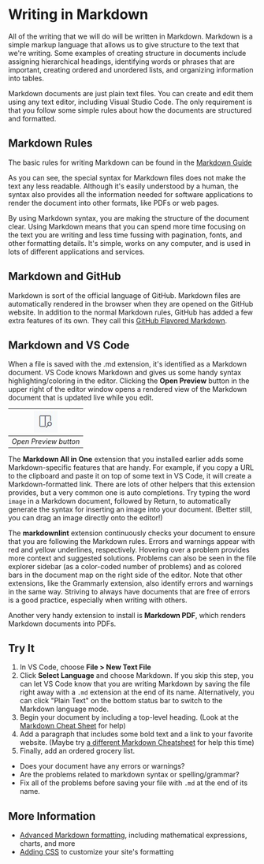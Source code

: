 # Writing in Markdown

All of the writing that we will do will be written in Markdown. Markdown is a simple markup language that allows us to give structure to the text that we're writing. Some examples of creating structure in documents include assigning hierarchical headings, identifying words or phrases that are important, creating ordered and unordered lists, and organizing information into tables.

Markdown documents are just plain text files. You can create and edit them using any text editor, including Visual Studio Code. The only requirement is that you follow some simple rules about how the documents are structured and formatted.

## Markdown Rules

The basic rules for writing Markdown can be found in the [Markdown Guide](https://www.markdownguide.org)

As you can see, the special syntax for Markdown files does not make the text any less readable. Although it's easily understood by a human, the syntax also provides all the information needed for software applications to render the document into other formats, like PDFs or web pages.

By using Markdown syntax, you are making the structure of the document clear. Using Markdown means that you can spend more time focusing on the text you are writing and less time fussing with pagination, fonts, and other formatting details. It's simple, works on any computer, and is used in lots of different applications and services.

## Markdown and GitHub

Markdown is sort of the official language of GitHub. Markdown files are automatically rendered in the browser when they are opened on the GitHub website. In addition to the normal Markdown rules, GitHub has added a few extra features of its own. They call this [GitHub Flavored Markdown](https://docs.github.com/en/get-started/writing-on-github/getting-started-with-writing-and-formatting-on-github/basic-writing-and-formatting-syntax).

## Markdown and VS Code

When a file is saved with the .md extension, it's identified as a Markdown document. VS Code knows Markdown and gives us some handy syntax highlighting/coloring in the editor. Clicking the **Open Preview** button in the upper right of the editor window opens a rendered view of the Markdown document that is updated live while you edit.

| ![Open Markdown Preview Icon](images/markdownpreview.jpg) |
|:--:|
| *Open Preview button* |

The **Markdown All in One** extension that you installed earlier adds some Markdown-specific features that are handy. For example, if you copy a URL to the clipboard and paste it on top of some text in VS Code, it will create a Markdown-formatted link. There are lots of other helpers that this extension provides, but a very common one is auto completions. Try typing the word `image` in a Markdown document, followed by Return, to automatically generate the syntax for inserting an image into your document. (Better still, you can drag an image directly onto the editor!)

The **markdownlint** extension continuously checks your document to ensure that you are following the Markdown rules. Errors and warnings appear with red and yellow underlines, respectively. Hovering over a problem provides more context and suggested solutions. Problems can also be seen in the file explorer sidebar (as a color-coded number of problems) and as colored bars in the document map on the right side of the editor. Note that other extensions, like the Grammarly extension, also identify errors and warnings in the same way. Striving to always have documents that are free of errors is a good practice, especially when writing with others.

Another very handy extension to install is **Markdown PDF**, which renders Markdown documents into PDFs.

## Try It

1. In VS Code, choose **File > New Text File**
2. Click **Select Language** and choose Markdown. If you skip this step, you can let VS Code know that you are writing Markdown by saving the file right away with a `.md` extension at the end of its name. Alternatively, you can click "Plain Text" on the bottom status bar to switch to the Markdown language mode.
3. Begin your document by including a top-level heading. (Look at the [Markdown Cheat Sheet](https://www.markdownguide.org/cheat-sheet/) for help)
4. Add a paragraph that includes some bold text and a link to your favorite website. (Maybe try  [a different Markdown Cheatsheet](https://github.com/adam-p/markdown-here/wiki/Markdown-Cheatsheet) for help this time)
5. Finally, add an ordered grocery list.

* Does your document have any errors or warnings?
* Are the problems related to markdown syntax or spelling/grammar?
* Fix all of the problems before saving your file with `.md` at the end of its name.

## More Information

* [Advanced Markdown formatting](https://docs.github.com/en/get-started/writing-on-github/working-with-advanced-formatting), including mathematical expressions, charts, and more
* [Adding CSS](https://mrmarchant.com/editing-jekyll-theme-css-for-github-pages/) to customize your site's formatting
